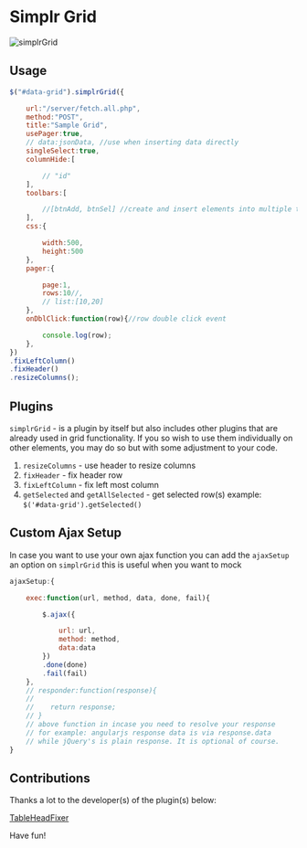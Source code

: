 Simplr Grid
===========
![simplrGrid](https://raw.githubusercontent.com/samweru/simplr-grid/master/img/simplrGrid-min.png)

## Usage

```js
$("#data-grid").simplrGrid({

    url:"/server/fetch.all.php",
    method:"POST",
    title:"Sample Grid",
    usePager:true,
    // data:jsonData, //use when inserting data directly
    singleSelect:true,
    columnHide:[

        // "id"
    ],
    toolbars:[

        //[btnAdd, btnSel] //create and insert elements into multiple toolbars directly
    ],
    css:{

        width:500,
        height:500
    },
    pager:{

        page:1,
        rows:10//,
        // list:[10,20]
    },
    onDblClick:function(row){//row double click event

        console.log(row);
    },
})
.fixLeftColumn()
.fixHeader()
.resizeColumns();
```

## Plugins

`simplrGrid` - is a plugin by itself but also includes other plugins that are already used in grid functionality. If you so wish to use them individually on other elements, you may do so but with some adjustment to your code.

1. `resizeColumns` - use header to resize columns
2. `fixHeader` - fix header row
3. `fixLeftColumn` - fix left most column
4. `getSelected` and `getAllSelected` - get selected row(s) example: `$('#data-grid').getSelected()`

## Custom Ajax Setup

In case you want to use your own ajax function you can add the `ajaxSetup` an option on `simplrGrid` this is useful when you want to mock

```js
ajaxSetup:{

    exec:function(url, method, data, done, fail){

        $.ajax({

            url: url,
            method: method,
            data:data
        })
        .done(done)
        .fail(fail)
    },
    // responder:function(response){
    //
    //    return response;
    // }
    // above function in incase you need to resolve your response
    // for example: angularjs response data is via response.data
    // while jQuery's is plain response. It is optional of course.
}
```

## Contributions

Thanks a lot to the developer(s) of the plugin(s) below: 

[TableHeadFixer](https://github.com/lai32290/TableHeadFixer)

Have fun!
